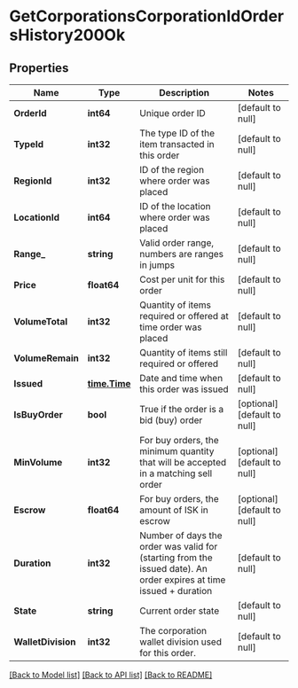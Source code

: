 # GetCorporationsCorporationIdOrdersHistory200Ok

## Properties
Name | Type | Description | Notes
------------ | ------------- | ------------- | -------------
**OrderId** | **int64** | Unique order ID | [default to null]
**TypeId** | **int32** | The type ID of the item transacted in this order | [default to null]
**RegionId** | **int32** | ID of the region where order was placed | [default to null]
**LocationId** | **int64** | ID of the location where order was placed | [default to null]
**Range_** | **string** | Valid order range, numbers are ranges in jumps | [default to null]
**Price** | **float64** | Cost per unit for this order | [default to null]
**VolumeTotal** | **int32** | Quantity of items required or offered at time order was placed | [default to null]
**VolumeRemain** | **int32** | Quantity of items still required or offered | [default to null]
**Issued** | [**time.Time**](time.Time.md) | Date and time when this order was issued | [default to null]
**IsBuyOrder** | **bool** | True if the order is a bid (buy) order | [optional] [default to null]
**MinVolume** | **int32** | For buy orders, the minimum quantity that will be accepted in a matching sell order | [optional] [default to null]
**Escrow** | **float64** | For buy orders, the amount of ISK in escrow | [optional] [default to null]
**Duration** | **int32** | Number of days the order was valid for (starting from the issued date). An order expires at time issued + duration | [default to null]
**State** | **string** | Current order state | [default to null]
**WalletDivision** | **int32** | The corporation wallet division used for this order. | [default to null]

[[Back to Model list]](../README.md#documentation-for-models) [[Back to API list]](../README.md#documentation-for-api-endpoints) [[Back to README]](../README.md)


